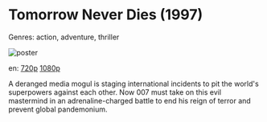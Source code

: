 # Tomorrow Never Dies (1997)

Genres: action, adventure, thriller

![poster](http://image.tmdb.org/t/p/w500/zmGAKEUKPep38TY9rb3eAGaAgAA.jpg)

en:
  [720p](magnet:?xt=urn:btih:E65164CEC6A0101AF4C66A0A82A174E983C7CC3B&tr=udp://glotorrents.pw:6969/announce&tr=udp://tracker.opentrackr.org:1337/announce&tr=udp://torrent.gresille.org:80/announce&tr=udp://tracker.openbittorrent.com:80&tr=udp://tracker.coppersurfer.tk:6969&tr=udp://tracker.leechers-paradise.org:6969&tr=udp://p4p.arenabg.ch:1337&tr=udp://tracker.internetwarriors.net:1337)
  [1080p](magnet:?xt=urn:btih:E460DEA211C7181ECF40CA8FBC93F9E20F281934&tr=udp://glotorrents.pw:6969/announce&tr=udp://tracker.opentrackr.org:1337/announce&tr=udp://torrent.gresille.org:80/announce&tr=udp://tracker.openbittorrent.com:80&tr=udp://tracker.coppersurfer.tk:6969&tr=udp://tracker.leechers-paradise.org:6969&tr=udp://p4p.arenabg.ch:1337&tr=udp://tracker.internetwarriors.net:1337)
  


A deranged media mogul is staging international incidents to pit the world's superpowers against each other. Now 007 must take on this evil mastermind in an adrenaline-charged battle to end his reign of terror and prevent global pandemonium.